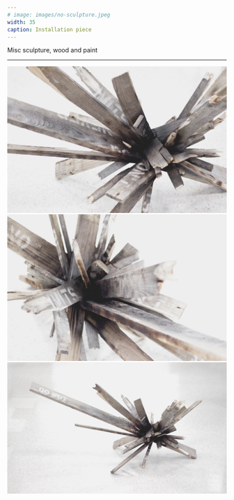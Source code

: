 ```yaml
---
# image: images/no-sculpture.jpeg
width: 35
caption: Installation piece
---
```


Misc sculpture, wood and paint

***

![Image](images/no-sculpture.jpeg)
![Image](images/no-sculpture-1.jpeg)
![Image](images/no-sculpture-2.jpeg)